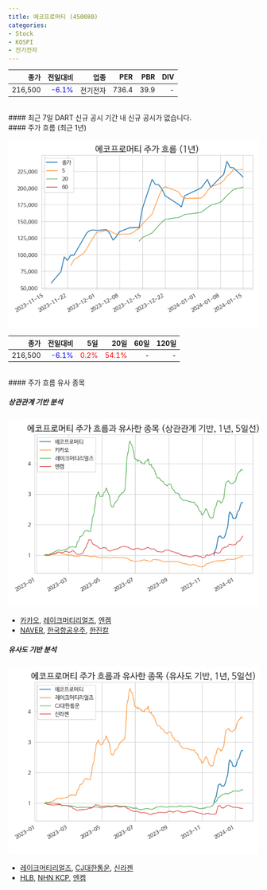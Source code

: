 ```yaml
---
title: 에코프로머티 (450080)
categories:
- Stock
- KOSPI
- 전기전자
---
```


|**종가**|**전일대비**|**업종**|**PER**|**PBR**|**DIV**|
|-------:|-----------:|-------:|------:|------:|------:|
|216,500|<span style="color: blue">-6.1%</span>|전기전자|736.4|39.9|-|

<!-- more -->

<br>
#### 최근 7일 DART 신규 공시
기간 내 신규 공시가 없습니다.

<br>
#### 주가 흐름 (최근 1년)

![450080](/assets/images/stock/450080.png)

|**종가**|**전일대비**|**5일**|**20일**|**60일**|**120일**|
|---:|-------:|--:|---:|---:|----:|
|216,500|<span style="color: blue">-6.1%</span>|<span style="color: red">0.2%</span>|<span style="color: red">54.1%</span>|-|-|

<br>
#### 주가 흐름 유사 종목

##### 상관관계 기반 분석

![450080](/assets/images/stock/450080_corr.png)
- [카카오](/035720/), [레이크머티리얼즈](/281740/), [엔켐](/348370/)
- [NAVER](/035420/), [한국항공우주](/047810/), [한진칼](/180640/)

##### 유사도 기반 분석

![450080](/assets/images/stock/450080_sim.png)
- [레이크머티리얼즈](/281740/), [CJ대한통운](/000120/), [신라젠](/215600/)
- [HLB](/028300/), [NHN KCP](/060250/), [엔켐](/348370/)